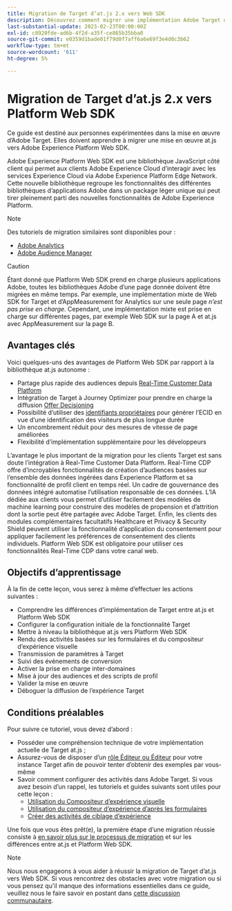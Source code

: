 ```yaml
---
title: Migration de Target d’at.js 2.x vers Web SDK
description: Découvrez comment migrer une implémentation Adobe Target d’at.js 2.x vers Adobe Experience Platform Web SDK. Les rubriques incluent le chargement de la bibliothèque JavaScript, les paramètres d’envoi, les activités de rendu et d’autres légendes importantes.
last-substantial-update: 2023-02-23T00:00:00Z
exl-id: c8920fde-ad6b-4f2d-a35f-ce865b35bba0
source-git-commit: e0359d1bade01f79d0f7aff6a6e69f3e4d0c3b62
workflow-type: tm+mt
source-wordcount: '611'
ht-degree: 5%

---
```


# Migration de Target d’at.js 2.x vers Platform Web SDK

Ce guide est destiné aux personnes expérimentées dans la mise en œuvre d’Adobe Target. Elles doivent apprendre à migrer une mise en œuvre at.js vers Adobe Experience Platform Web SDK.

Adobe Experience Platform Web SDK est une bibliothèque JavaScript côté client qui permet aux clients Adobe Experience Cloud d’interagir avec les services Experience Cloud via Adobe Experience Platform Edge Network. Cette nouvelle bibliothèque regroupe les fonctionnalités des différentes bibliothèques d’applications Adobe dans un package léger unique qui peut tirer pleinement parti des nouvelles fonctionnalités de Adobe Experience Platform.


>[!NOTE]
>
>Des tutoriels de migration similaires sont disponibles pour :
>
> * [Adobe Analytics](../tutorial-migrate-analytics-websdk/migration-to-websdk-overview.md)
> * [Adobe Audience Manager](https://experienceleague.adobe.com/en/docs/audience-manager/user-guide/migrate-to-web-sdk/appmeasurement-to-web-sdk)

>[!CAUTION]
>
> Étant donné que Platform Web SDK prend en charge plusieurs applications Adobe, toutes les bibliothèques Adobe d’une page donnée doivent être migrées en même temps. Par exemple, une implémentation mixte de Web SDK for Target et d’AppMeasurement for Analytics sur une seule page _n’est pas prise en charge_. Cependant, une implémentation mixte est prise en charge sur différentes pages, par exemple Web SDK sur la page A et at.js avec AppMeasurement sur la page B.



## Avantages clés

Voici quelques-uns des avantages de Platform Web SDK par rapport à la bibliothèque at.js autonome :

* Partage plus rapide des audiences depuis [Real-Time Customer Data Platform](https://experienceleague.adobe.com/en/docs/platform-learn/tutorials/destinations/target/next-hit-personalization)
* Intégration de Target à Journey Optimizer pour prendre en charge la diffusion [Offer Decisioning](https://experienceleague.adobe.com/en/docs/target/using/integrate/ajo/offer-decision)
* Possibilité d’utiliser des [identifiants propriétaires](https://experienceleague.adobe.com/en/docs/platform-learn/data-collection/edge-network/generate-first-party-device-ids) pour générer l’ECID en vue d’une identification des visiteurs de plus longue durée
* Un encombrement réduit pour des mesures de vitesse de page améliorées
* Flexibilité d’implémentation supplémentaire pour les développeurs

L’avantage le plus important de la migration pour les clients Target est sans doute l’intégration à Real-Time Customer Data Platform. Real-Time CDP offre d’incroyables fonctionnalités de création d’audiences basées sur l’ensemble des données ingérées dans Experience Platform et sa fonctionnalité de profil client en temps réel. Un cadre de gouvernance des données intégré automatise l’utilisation responsable de ces données. L’IA dédiée aux clients vous permet d’utiliser facilement des modèles de machine learning pour construire des modèles de propension et d’attrition dont la sortie peut être partagée avec Adobe Target. Enfin, les clients des modules complémentaires facultatifs Healthcare et Privacy &amp; Security Shield peuvent utiliser la fonctionnalité d’application du consentement pour appliquer facilement les préférences de consentement des clients individuels. Platform Web SDK est obligatoire pour utiliser ces fonctionnalités Real-Time CDP dans votre canal web.

## Objectifs d’apprentissage

À la fin de cette leçon, vous serez à même d’effectuer les actions suivantes :

* Comprendre les différences d’implémentation de Target entre at.js et Platform Web SDK
* Configurer la configuration initiale de la fonctionnalité Target
* Mettre à niveau la bibliothèque at.js vers Platform Web SDK
* Rendu des activités basées sur les formulaires et du compositeur d’expérience visuelle
* Transmission de paramètres à Target
* Suivi des événements de conversion
* Activer la prise en charge inter-domaines
* Mise à jour des audiences et des scripts de profil
* Valider la mise en œuvre
* Déboguer la diffusion de l’expérience Target


## Conditions préalables

Pour suivre ce tutoriel, vous devez d’abord :

* Posséder une compréhension technique de votre implémentation actuelle de Target at.js ;
* Assurez-vous de disposer d’un [rôle Éditeur ou Éditeur](https://experienceleague.adobe.com/docs/target/using/administer/manage-users/enterprise/properties-overview.html#section_8C425E43E5DD4111BBFC734A2B7ABC80) pour votre instance Target afin de pouvoir tenter d’obtenir des exemples par vous-même
* Savoir comment configurer des activités dans Adobe Target. Si vous avez besoin d’un rappel, les tutoriels et guides suivants sont utiles pour cette leçon :
   * [Utilisation du Compositeur d’expérience visuelle](https://experienceleague.adobe.com/docs/target-learn/tutorials/experiences/use-the-visual-experience-composer.html)
   * [Utilisation du compositeur d’expérience d’après les formulaires](https://experienceleague.adobe.com/docs/target-learn/tutorials/experiences/use-the-form-based-experience-composer.html)
   * [Créer des activités de ciblage d’expérience](https://experienceleague.adobe.com/docs/target-learn/tutorials/activities/create-experience-targeting-activities.html)

Une fois que vous êtes prêt(e), la première étape d’une migration réussie consiste à [en savoir plus sur le processus de migration](migration-overview.md) et sur les différences entre at.js et Platform Web SDK.

>[!NOTE]
>
>Nous nous engageons à vous aider à réussir la migration de Target d’at.js vers Web SDK. Si vous rencontrez des obstacles avec votre migration ou si vous pensez qu&#39;il manque des informations essentielles dans ce guide, veuillez nous le faire savoir en postant dans [cette discussion communautaire](https://experienceleaguecommunities.adobe.com/t5/adobe-experience-platform-data/tutorial-discussion-migrate-target-from-at-js-to-web-sdk/m-p/575587#M463).
